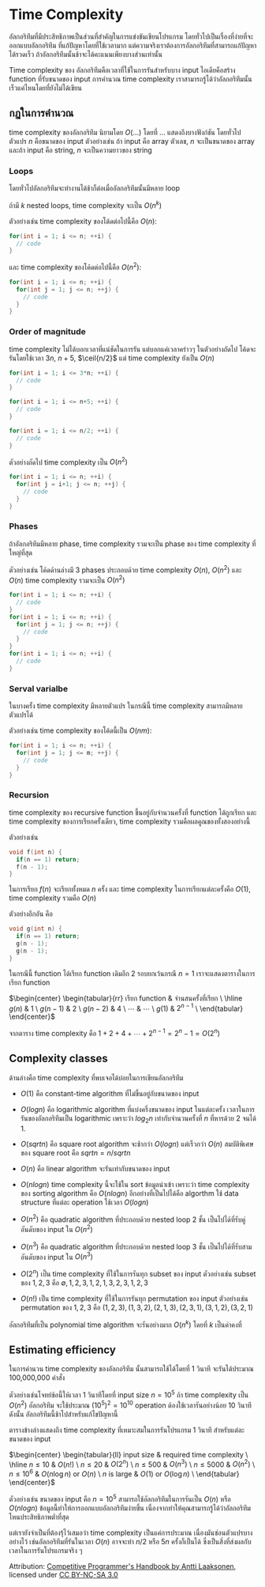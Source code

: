# Time Complexity

อัลกอริทึมที่มีประสิทธิภาพเป็นส่วนที่สำคัญในการแข่งขันเขียนโปรแกรม โดยทั่วไปเป็นเรื่องที่ง่ายที่จะออกแบบอัลกอริทึม ที่แก้ปัญหาโดยที่ใช้เวลามาก แต่ความจริงเราต้องการอัลกอริทึมที่สามารถแก้ปัญหาได้รวดเร็ว ถ้าอัลกอริทึมนั้นช้าจะได้คะแนนเพียงบางส่วนเท่านั้น

Time complexity ของ อัลกอริทึมคือเวลาที่ใช้ในการรันสำหรับบาง input ไอเดียคือสร้าง function ที่รับขนาดของ input การคำนวณ time complexity เราสามารถรู้ได้ว่าอัลกอริทึมนั้นเร็วแค่ไหนโดยที่ยังไม่ได้เขียน

## กฏในการคำนวณ

time complexity ของอัลกอริทึม นิยามโดย $O(...)$ โดยที่ $...$ แสดงถึงบางฟังก์ชัน โดยทั่วไป ตัวแปร $n$ คือขนาดของ input ตัวอย่างเช่น ถ้า input คือ array ตัวเลข, $n$ จะเป็นขนาดของ array และถ้า input คือ string, $n$ จะเป็นความยาวของ string

### Loops

โดยทั่วไปอัลกอริทึมจะทำงานได้ช้าก็ต่อเมื่ออัลกอริทึมนั้นมีหลาย loop

ถ้ามี $k$ nested loops, time complexity จะเป็น $O(n^k)$

ตัวอย่างเช่น time complexity ของโด้ดต่อไปนี้คือ $O(n)$:

```cpp
for(int i = 1; i <= n; ++i) {
  // code
}
```

และ time complexity ของโค้ดต่อไปนี้คือ $O(n^2)$:

```cpp
for(int i = 1; i <= n; ++i) {
  for(int j = 1; j <= n; ++j) {
    // code
  }
}
```

### Order of magnitude

time complexity ไม่ได้บอกเวลาที่แน่ชัดในการรัน แต่บอกแค่เวลาคร่าวๆ ในตัวอย่างถัดไป โค้ดจะรันโดยใช้เวลา $3n$, $n+5$, $\ceil{n/2}$ แต่ time complexity ยังเป็น $O(n)$

```cpp
for(int i = 1; i <= 3*n; ++i) {
  // code
}
```

```cpp
for(int i = 1; i <= n+5; ++i) {
  // code
}
```

```cpp
for(int i = 1; i <= n/2; ++i) {
  // code
}
```

ตัวอย่างถัดไป time complexity เป็น $O(n^2)$

```cpp
for(int i = 1; i <= n; ++i) {
  for(int j = i+1; j <= n; ++j) {
    // code
  }
}
```

### Phases

ถ้าอัลกอริทึมมีหลาย phase, time complexity รวมจะเป็น phase ของ time complexity ที่ใหญ่ที่สุด

ตัวอย่างเช่น โค้ดด้านล่างมี 3 phases ประกอบด้วย time complexity $O(n)$, $O(n^2)$ และ $O(n)$ time complexity รวมจะเป็น $O(n^2)$

```cpp
for(int i = 1; i <= n; ++i) {
  // code
}
for(int i = 1; i <= n; ++i) {
  for(int j = 1; j <= n; ++j) {
    // code
  }
}
for(int i = 1; i <= n; ++i) {
  // code
}
```

### Serval varialbe

ในบางครั้ง time complexity มีหลายตัวแปร ในกรณีนี้ time complexity สามารถมีหลายตัวแปรได้

ตัวอย่างเช่น time complexity ของโค้ดนี้เป็น $O(nm)$:

```cpp
for(int i = 1; i <= n; ++i) {
  for(int j = 1; j <= m; ++j) {
    // code
  }
}
```

### Recursion

time complexity ของ recursive function ขึ้นอยู่กับจำนวนครั้งที่ function ได้ถูกเรียก และ time complexity ของการเรียกครั้งเดียว, time complexity รวมคือผลคูณของทั้งสองอย่างนี้

ตัวอย่างเช่น

```cpp
void f(int n) {
  if(n == 1) return;
  f(n - 1);
}
```

ในการเรียก $f(n)$ จะเรียกทั้งหมด $n$ ครั้ง และ time complexity ในการเรียกแต่ละครั้งคือ $O(1)$, time complexity รวมคือ $O(n)$

ตัวอย่างอีกอัน คือ

```cpp
void g(int n) {
  if(n == 1) return;
  g(n - 1);
  g(n - 1);
}
```

ในกรณีนี้ function ได้เรียก function เดิมอีก 2 รอบยกเว้นกรณี $n = 1$ เราจะแสดงตารางในการเรียก function

$\begin{center}
\begin{tabular}{rr}
เรียก function & จำนสนครั้งที่เรียก \\
\hline
$g(n)$ & 1 \\
$g(n-1)$ & 2 \\
$g(n-2)$ & 4 \\
$\cdots$ & $\cdots$ \\
$g(1)$ & $2^{n-1}$ \\
\end{tabular}
\end{center}$

จากตาราง time complexity คือ $1+2+4+\cdots+2^{n-1} = 2^n-1 = O(2^n)$

## Complexity classes

ด้านล่างคือ time complexity ที่พบเจอได้บ่อยในการเขียนอัลกอริทึม

- $O(1)$ คือ constant-time algorithm ที่ไม่ขึ้นอยู่กับขนาดของ input

- $O(log n)$ คือ logarithmic algorithm ที่แบ่งครึ่งขนาดของ input ในแต่ละครั้ง เวลาในการรันของอัลกอริทึมเป็น logarithmic เพราะว่า $log_2 n$ เท่ากับจำนวนครั้งที่ $n$ ที่หารด้วย 2 จนได้ 1.

- $O(sqrt{n})$ คือ square root algorithm จะช้ากว่า $O(log n)$ แต่เร็วกว่า $O(n)$ สมบัติพิเศษของ square root คือ $sqrt{n} = n / sqrt{n}$

- $O(n)$ คือ linear algorithm จะรันเท่ากับขนาดของ input

- $O(n log n)$ time complexity นี้จะใช้ใน sort ข้อมูลนำเข้า เพราะว่า time complexity ของ sorting algorithm คือ $O(n log n)$ อีกอย่างที่เป็นไปได้คือ algorthm ใช้ data structure ที่แต่ละ operation ใช้เวลา $O(log n)$

- $O(n^2)$ คือ quadratic algorithm ที่ประกอบด้วย nested loop 2 ชั้น เป็นไปได้ที่รับคู่อันดับของ input ใน $O(n^2)$

- $O(n^3)$ คือ quadratic algorithm ที่ประกอบด้วย nested loop 3 ชั้น เป็นไปได้ที่รับสามอันดับของ input ใน $O(n^3)$

- $O(2^n)$ เป็น time complexity ที่ใช้ในการรันทุก subset ของ input ตัวอย่างเช่น subset ของ ${1, 2, 3}$ คือ $\emptyset, {1}, {2}, {3}, {1, 2}, {1, 3}, {2, 3}, {1, 2, 3}$

- $O(n!)$ เป็น time complexity ที่ใช้ในการรันทุก permutation ของ input ตัวอย่างเช่น permutation ของ ${1, 2, 3}$ คือ $(1, 2, 3), (1, 3, 2), (2, 1, 3), (2, 3, 1), (3, 1, 2), (3, 2, 1)$

อัลกอริทึมที่เป็น polynomial time algorithm จะรันอย่างมาก $O(n^k)$ โดยที่ $k$ เป็นค่าคงที่

## Estimating efficiency

ในการคำนวน time complexity ของอัลกอริทึม นั้นสามารถใช้ได้โดยที่ 1 วินาที จะรันได้ประมาณ 100,000,000 คำสั่ง

ตัวอย่างเช่นโจทย์ข้อนี้ให้เวลา 1 วินาทีโดยที่ input size $n = 10^5$ ถ้า time complexity เป็น $O(n^2)$ อัลกอริทึม จะใช้ประมาณ​ $(10^5)^2 = 10^10$ operation ต้องใช้เวลารันอย่างน้อย 10 วินาทีดังนั้น อัลกอริทึมนี้ช้าไปสำหรับแก้ไขปัญหานี้

ตารางข้างล่างแสดงถึง time complexity ที่เหมาะสมในการรันโปรแกรม 1 วินาที สำหรับแต่ละขนาดของ input

$\begin{center}
\begin{tabular}{ll}
input size & required time complexity \\
\hline
$n \le 10$ & $O(n!)$ \\
$n \le 20$ & $O(2^n)$ \\
$n \le 500$ & $O(n^3)$ \\
$n \le 5000$ & $O(n^2)$ \\
$n \le 10^6$ & $O(n \log n)$ or $O(n)$ \\
$n$ is large & $O(1)$ or $O(\log n)$ \\
\end{tabular}
\end{center}$

ตัวอย่างเช่น ขนาดของ input คือ $n = 10^5$ สามารถใช้อัลกอริทึมในการรันเป็น $O(n)$ หรือ $O(n log n)$ ข้อมูลนี้ทำให้การออกแบบอัลกอริทึมง่ายขึ้น เนื่องจากทำให้คุณสามารถรู้ได้ว่าอัลกอริทึมไหนประสิทธิภาพต่ำที่สุด

แต่เรายังจำเป็นที่ต้องรุ้ไว้เสมอว่า time complexity เป็นแค่การประมาณ เนื่องมันซ่อนตัวแปรบางอย่างไว้ เช่นอัลกอริทึมที่รันในเวลา $O(n)$ อาจจะทำ $n/2$ หรือ $5n$ ครั้งก็เป็นได้ ซึ่งเป็นสิ่งที่ส่งผลกับเวลาในการรันโปรแกรมจริง ๆ

Attribution: [Competitive Programmer's Handbook by Antti Laaksonen](https://github.com/pllk/cphb/), licensed under [CC BY-NC-SA 3.0](https://creativecommons.org/licenses/by-nc-sa/3.0/)
